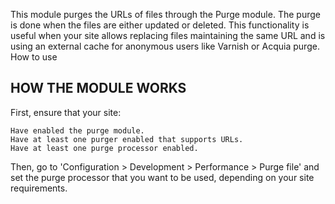 This module purges the URLs of files through the Purge module. The purge is done when the files are either updated or deleted. This functionality is useful when your site allows replacing files maintaining the same URL and is using an external cache for anonymous users like Varnish or Acquia purge.
How to use

HOW THE MODULE WORKS
--------------------

First, ensure that your site:

    Have enabled the purge module.
    Have at least one purger enabled that supports URLs.
    Have at least one purge processor enabled.

Then, go to 'Configuration > Development > Performance > Purge file' and set the purge processor that you want to be used, depending on your site requirements.